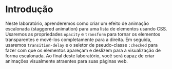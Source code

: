 # Introdução

Neste laboratório, aprenderemos como criar um efeito de animação escalonada (staggered animation) para uma lista de elementos usando CSS. Usaremos as propriedades `opacity` e `transform` para tornar os elementos transparentes e movê-los completamente para a direita. Em seguida, usaremos `transition-delay` e o seletor de pseudo-classe `:checked` para fazer com que os elementos apareçam e deslizem para a visualização de forma escalonada. Ao final deste laboratório, você será capaz de criar animações visualmente atraentes para suas páginas web.
